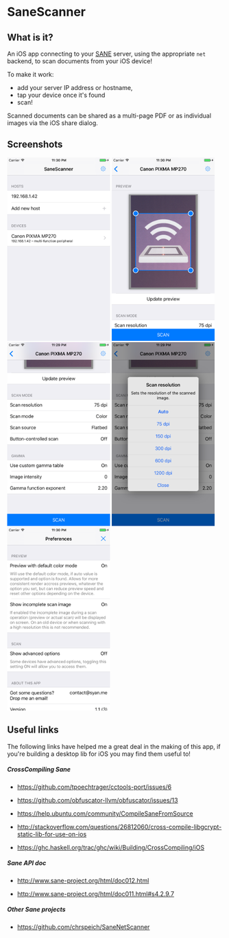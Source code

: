 # SaneScanner

## What is it?

An iOS app connecting to your [SANE](http://www.sane-project.org/) server, using the appropriate `net` backend, to scan documents from your iOS device!

To make it work:

- add your server IP address or hostname,
- tap your device once it's found
- scan!

Scanned documents can be shared as a multi-page PDF or as individual images via the iOS share dialog.

## Screenshots

<img src="screenshots/en-US/iPhone6-01-Devices-d41d8cd98f00b204e9800998ecf8427e.png?raw=true" alt="Devices" width="240"/>
<img src="screenshots/en-US/iPhone6-02-DeviceWithPreview-d41d8cd98f00b204e9800998ecf8427e.png?raw=true" alt="Devices" style="width: 240px;"/>
<img src="screenshots/en-US/iPhone6-03-DeviceWithOptions-d41d8cd98f00b204e9800998ecf8427e.png?raw=true" alt="Devices" style="width: 240px;"/>
<img src="screenshots/en-US/iPhone6-04-DeviceWithOptionPopup-d41d8cd98f00b204e9800998ecf8427e.png?raw=true" alt="Devices" style="width: 240px;"/>
<img src="screenshots/en-US/iPhone6-05-Settings-d41d8cd98f00b204e9800998ecf8427e.png?raw=true" alt="Devices" style="width: 240px;"/>

## Useful links

The following links have helped me a great deal in the making of this app, if you're building a desktop lib for iOS you may find them useful to!

##### CrossCompiling Sane

- https://github.com/tpoechtrager/cctools-port/issues/6

- https://github.com/obfuscator-llvm/obfuscator/issues/13

- https://help.ubuntu.com/community/CompileSaneFromSource

- http://stackoverflow.com/questions/26812060/cross-compile-libgcrypt-static-lib-for-use-on-ios

- https://ghc.haskell.org/trac/ghc/wiki/Building/CrossCompiling/iOS


##### Sane API doc

- http://www.sane-project.org/html/doc012.html

- http://www.sane-project.org/html/doc011.html#s4.2.9.7


##### Other Sane projects

- https://github.com/chrspeich/SaneNetScanner

